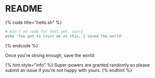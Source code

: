 # README

{% code title="hello.sh" %}
```bash
# Ain't no code for that yet, sorry
echo 'You got to trust me on this, I saved the world'
```
{% endcode %}

Once you're strong enough, save the world:

{% hint style="info" %}
 Super-powers are granted randomly so please submit an issue if you're not happy with yours.
{% endhint %}


